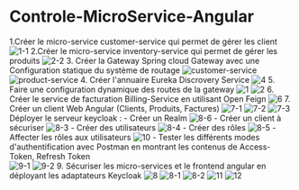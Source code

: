 # Controle-MicroService-Angular

1.Créer le micro-service customer-service qui permet de gérer les client
![1-1](https://user-images.githubusercontent.com/75031773/205722808-a4bc1372-8ee5-4e20-8d1a-65443ab1e547.PNG)
2.Créer le micro-service inventory-service qui permet de gérer les produits
![2-2](https://user-images.githubusercontent.com/75031773/205722890-8ea04a57-acee-44e9-aabc-4f59e0b2d9e7.PNG)
3. Créer la Gateway Spring cloud Gateway avec une Configuration statique du système de routage
![customer-service](https://user-images.githubusercontent.com/75031773/205723505-61f9022c-69ba-43fb-a254-c5a959b72a29.PNG)
![product-service](https://user-images.githubusercontent.com/75031773/205723531-89a605b4-c8bd-44dc-96bb-18cd2e27d7e9.PNG)
4. Créer l'annuaire Eureka Discrovery Service
![4](https://user-images.githubusercontent.com/75031773/206153374-b83dbd56-ca6c-46a3-82c8-4c88a2fe4caa.PNG)
5. Faire une configuration dynamique des routes de la gateway
![1](https://user-images.githubusercontent.com/75031773/205723128-ab05172b-8bc8-4de6-831f-a76db48c8bb4.PNG)
![2](https://user-images.githubusercontent.com/75031773/205723141-0260a1d1-f97f-40d9-a752-43c9a8f95b4c.PNG)
6. Créer le service de facturation Billing-Service en utilisant Open Feign
![6](https://user-images.githubusercontent.com/75031773/205723824-7c7e9550-e003-4530-b236-5dc28f54b684.PNG)
7. Créer un client Web Angular (Clients, Produits, Factures)
![7-1](https://user-images.githubusercontent.com/75031773/205723930-60b1bf33-3084-42ee-912c-9f0a4b8c5996.PNG)
![7-2](https://user-images.githubusercontent.com/75031773/205723968-244c0c7d-9904-4c94-a358-1bd4174ebbe5.PNG)
![7-3](https://user-images.githubusercontent.com/75031773/205723985-665b524a-38a8-4f54-a413-ba742d7851b8.PNG)
Déployer le serveur keycloak :
     - Créer un Realm
![8-6](https://user-images.githubusercontent.com/75031773/206153504-a56b3cbc-0507-4b9f-aeb9-272720ef082e.PNG)
     - Créer un client à sécuriser
![8-3](https://user-images.githubusercontent.com/75031773/206153568-29eb9e24-1427-4206-8717-86a42a2ed9b0.PNG)
     - Créer des utilisateurs
![8-4](https://user-images.githubusercontent.com/75031773/206156516-add5cdcd-6942-4bfb-aaaa-92c02daa52a4.PNG)
     - Créer des rôles
![8-5](https://user-images.githubusercontent.com/75031773/206156639-a5bdf39f-01b9-4cca-9fe6-7551284f7a3d.PNG)
     - Affecter les rôles aux utilisateurs
![10](https://user-images.githubusercontent.com/75031773/206156704-33546253-0083-4a25-b18f-13a3d7853a64.PNG)
     - Tester les différents modes d'authentification avec Postman en montrant les contenus de Access-Token, Refresh Token     
![9-1](https://user-images.githubusercontent.com/75031773/205724854-72961a16-65eb-4982-a25b-5707e4ddab08.PNG)
![9-2](https://user-images.githubusercontent.com/75031773/205724873-8fefdcac-1b60-445b-93c1-198278e32ef2.PNG)
9. Sécuriser les micro-services et le frontend angular en déployant les adaptateurs Keycloak
![8](https://user-images.githubusercontent.com/75031773/205725091-f86555aa-a8a5-40ea-b3ec-9cba176bcc39.PNG)
![8-1](https://user-images.githubusercontent.com/75031773/205725171-f1844b86-5a8c-49b7-9371-998c62b7a300.PNG)
![8-2](https://user-images.githubusercontent.com/75031773/205725184-c9a62a58-6eba-4701-bd7d-0ff69388eaad.PNG)
![11](https://user-images.githubusercontent.com/75031773/205725245-78f7d485-2216-4a13-8c63-e54404e8882d.PNG)
![12](https://user-images.githubusercontent.com/75031773/205725263-24388f8e-97ee-4e8e-a025-c45e34973094.PNG)


